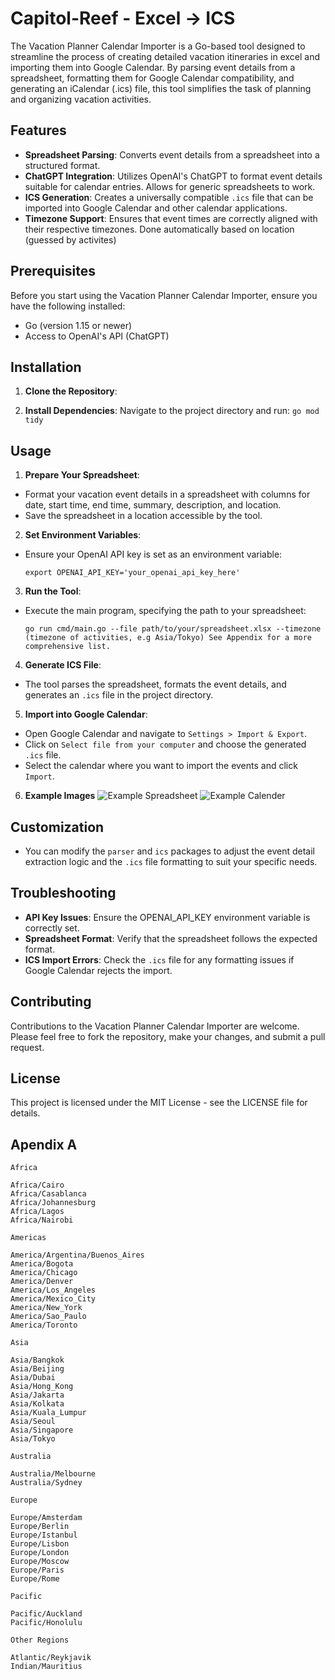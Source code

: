 # Capitol-Reef - Excel -> ICS

The Vacation Planner Calendar Importer is a Go-based tool designed to streamline the process of creating detailed vacation itineraries in excel and importing them into Google Calendar. By parsing event details from a spreadsheet, formatting them for Google Calendar compatibility, and generating an iCalendar (.ics) file, this tool simplifies the task of planning and organizing vacation activities.

## Features

- **Spreadsheet Parsing**: Converts event details from a spreadsheet into a structured format.
- **ChatGPT Integration**: Utilizes OpenAI's ChatGPT to format event details suitable for calendar entries. Allows for generic spreadsheets to work.
- **ICS Generation**: Creates a universally compatible `.ics` file that can be imported into Google Calendar and other calendar applications.
- **Timezone Support**: Ensures that event times are correctly aligned with their respective timezones. Done automatically based on location (guessed by activites)

## Prerequisites

Before you start using the Vacation Planner Calendar Importer, ensure you have the following installed:

- Go (version 1.15 or newer)
- Access to OpenAI's API (ChatGPT)

## Installation

1. **Clone the Repository**:


2. **Install Dependencies**:
Navigate to the project directory and run: 
 ```go mod tidy ```

## Usage

1. **Prepare Your Spreadsheet**:
- Format your vacation event details in a spreadsheet with columns for date, start time, end time, summary, description, and location.
- Save the spreadsheet in a location accessible by the tool.

2. **Set Environment Variables**:
- Ensure your OpenAI API key is set as an environment variable:
  ```
  export OPENAI_API_KEY='your_openai_api_key_here'
  ```

3. **Run the Tool**:
- Execute the main program, specifying the path to your spreadsheet:
  ```
  go run cmd/main.go --file path/to/your/spreadsheet.xlsx --timezone (timezone of activities, e.g Asia/Tokyo) See Appendix for a more comprehensive list.
  ```

4. **Generate ICS File**:
- The tool parses the spreadsheet, formats the event details, and generates an `.ics` file in the project directory.

5. **Import into Google Calendar**:
- Open Google Calendar and navigate to `Settings > Import & Export`.
- Click on `Select file from your computer` and choose the generated `.ics` file.
- Select the calendar where you want to import the events and click `Import`.

6. **Example Images**
![Example Spreadsheet](./example/example.png)
![Example Calender](./example/example2.png)

## Customization

- You can modify the `parser` and `ics` packages to adjust the event detail extraction logic and the `.ics` file formatting to suit your specific needs.

## Troubleshooting

- **API Key Issues**: Ensure the OPENAI_API_KEY environment variable is correctly set.
- **Spreadsheet Format**: Verify that the spreadsheet follows the expected format.
- **ICS Import Errors**: Check the `.ics` file for any formatting issues if Google Calendar rejects the import.

## Contributing

Contributions to the Vacation Planner Calendar Importer are welcome. Please feel free to fork the repository, make your changes, and submit a pull request.

## License

This project is licensed under the MIT License - see the LICENSE file for details.


## Apendix A
```
Africa

Africa/Cairo
Africa/Casablanca
Africa/Johannesburg
Africa/Lagos
Africa/Nairobi

Americas

America/Argentina/Buenos_Aires
America/Bogota
America/Chicago
America/Denver
America/Los_Angeles
America/Mexico_City
America/New_York
America/Sao_Paulo
America/Toronto

Asia

Asia/Bangkok
Asia/Beijing
Asia/Dubai
Asia/Hong_Kong
Asia/Jakarta
Asia/Kolkata
Asia/Kuala_Lumpur
Asia/Seoul
Asia/Singapore
Asia/Tokyo

Australia

Australia/Melbourne
Australia/Sydney

Europe

Europe/Amsterdam
Europe/Berlin
Europe/Istanbul
Europe/Lisbon
Europe/London
Europe/Moscow
Europe/Paris
Europe/Rome

Pacific

Pacific/Auckland
Pacific/Honolulu

Other Regions

Atlantic/Reykjavik
Indian/Mauritius
```
